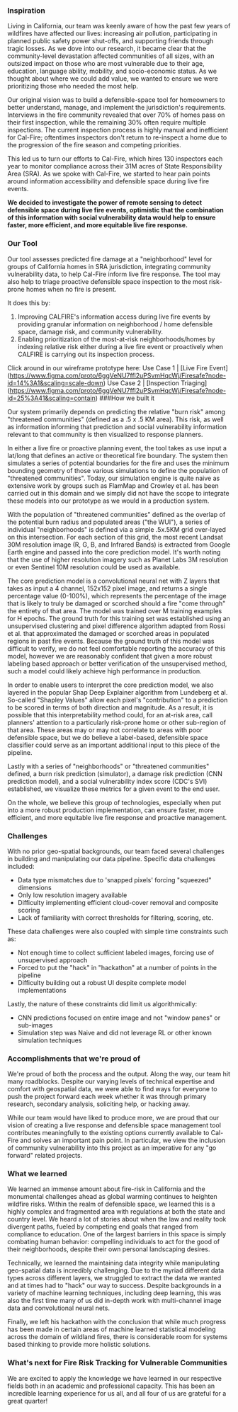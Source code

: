 ### Inspiration

Living in California, our team was keenly aware of how the past few years of wildfires have affected our lives: increasing air pollution, participating in planned public safety power shut-offs, and supporting friends through tragic losses. As we dove into our research, it became clear that the community-level devastation affected communities of all sizes, with an outsized impact on those who are most vulnerable due to their age, education, language ability, mobility, and socio-economic status. As we thought about where we could add value, we wanted to ensure we were prioritizing those who needed the most help. 

Our original vision was to build a defensible-space tool for homeowners to better understand, manage, and implement the jurisdiction's requirements. Interviews in the fire community revealed that over 70% of homes pass on their first inspection, while the remaining 30% often require multiple inspections. The current inspection process is highly manual and inefficient for Cal-Fire; oftentimes inspectors don't return to re-inspect a home due to the progression of the fire season and competing priorities.

This led us to turn our efforts to Cal-Fire, which hires 130 inspectors each year to monitor compliance across their 31M acres of State Responsibility Area (SRA). As we spoke with Cal-Fire, we started to hear pain points around information accessibility and defensible space during live fire events.  

**We decided to investigate the power of remote sensing to detect defensible space during live fire events, optimistic that the combination of this information with social vulnerability data would help to ensure faster, more efficient, and more equitable live fire response.**

### Our Tool

Our tool assesses predicted fire damage at a "neighborhood" level for groups of California homes in SRA jurisdiction, integrating community vulnerability data, to help Cal-Fire inform live fire response.  The tool may also help to triage proactive defensible space inspection to the most risk-prone homes when no fire is present. 

It does this by:
1) Improving CALFIRE's information access during live fire events by providing granular information on neighborhood / home defensible space, damage risk, and community vulnerability.
2) Enabling prioritization of the most-at-risk neighborhoods/homes by indexing relative risk either during a live fire event or proactively when CALFIRE is carrying out its inspection process.

Click around in our wireframe prototype here:
Use Case 1 | [Live Fire Event] (https://www.figma.com/proto/6ggVeNU7ffl2uPSvmHqcWj/Firesafe?node-id=14%3A1&scaling=scale-down)
Use Case 2 | [Inspection Triaging] (https://www.figma.com/proto/6ggVeNU7ffl2uPSvmHqcWj/Firesafe?node-id=25%3A41&scaling=contain)
###How we built it

Our system primarily depends on predicting the relative "burn risk" among "threatened communities" (defined as a .5 x .5 KM area).  This risk, as well as information informing that prediction and social vulnerability information relevant to that community is then visualized to response planners.

In either a live fire or proactive planning event, the tool takes as use input a lat/long that defines an active or theoretical fire boundary.  The system then simulates a series of potential boundaries for the fire and uses the minimum bounding geometry of those various simulations to define the population of "threatened communities".  Today, our simulation engine is quite naive as extensive work by groups such as FlamMap and Crowley et al. has been carried out in this domain and we simply did not have the scope to integrate these models into our prototype as we would in a production system.  

With the population of "threatened communities" defined as the overlap of the potential burn radius and populated areas ("the WUI"), a series of individual "neighborhoods" is defined via a simple .5x.5KM grid over-layed on this intersection.  For each section of this grid, the most recent Landsat 30M resolution image (R, G, B, and Infrared Bands) is extracted from Google Earth engine and passed into the core prediction model.  It's worth noting that the use of higher resolution imagery such as Planet Labs 3M resolution or even Sentinel 10M resolution could be used as available.  

The core prediction model is a convolutional neural net with Z layers that takes as input a 4 channel, 152x152 pixel image, and returns a single percentage value (0-100%), which represents the percentage of the image that is likely to truly be damaged or scorched should a fire "come through" the entirety of that area.  The model was trained over M training examples for H epochs.  The ground truth for this training set was established using an unsupervised clustering and pixel difference algorithm adapted from Rossi et al. that approximated the damaged or scorched areas in populated regions in past fire events.  Because the ground truth of this model was difficult to verify, we do not feel comfortable reporting the accuracy of this model, however we are reasonably confident that given a more robust labeling based approach or better verification of the unsupervised method, such a model could likely achieve high performance in production.  

In order to enable users to interpret the core prediction model, we also layered in the popular Shap Deep Explainer algorithm from Lundeberg et al.  So-called "Shapley Values" allow each pixel's "contribution" to a prediction to be scored in terms of both direction and magnitude.  As a result, it is possible that this interpretability method could, for an at-risk area, call planners' attention to a particularly risk-prone home or other sub-region of that area.  These areas may or may not correlate to areas with poor defensible space, but we do believe a label-based, defensible space classifier could serve as an important additional input to this piece of the pipeline.  

Lastly with a series of "neighborhoods" or "threatened communities" defined, a burn risk prediction (simulator), a damage risk prediction (CNN prediction model), and a social vulnerability index score (CDC's SVI) established, we visualize these metrics for a given event to the end user. 

On the whole, we believe this group of technologies, especially when put into a more robust production implementation, can ensure faster, more efficient, and more equitable live fire response and proactive management.

### Challenges

With no prior geo-spatial backgrounds, our team faced several challenges in building and manipulating our data pipeline. Specific data challenges included:
- Data type mismatches due to 'snapped pixels' forcing "squeezed" dimensions
- Only low resolution imagery available
- Difficulty implementing efficient cloud-cover removal and composite scoring
- Lack of familiarity with correct thresholds for filtering, scoring, etc. 

These data challenges were also coupled with simple time constraints such as: 
- Not enough time to collect sufficient labeled images, forcing use of unsupervised approach
- Forced to put the "hack" in "hackathon" at a number of points in the pipeline
- Difficulty building out a robust UI despite complete model implementations

Lastly, the nature of these constraints did limit us algorithmically:
- CNN predictions focused on entire image and not "window panes" or sub-images
- Simulation step was Naive and did not leverage RL or other known simulation techniques


### Accomplishments that we're proud of

We're proud of both the process and the output. Along the way, our team hit many roadblocks. Despite our varying levels of technical expertise and comfort with geospatial data, we were able to find ways for everyone to push the project forward each week whether it was through primary research, secondary analysis, soliciting help, or hacking away. 

While our team would have liked to produce more, we are proud that our vision of creating a live response and defensible space management tool contributes meaningfully to the existing options currently available to Cal-Fire and solves an important pain point. In particular, we view the inclusion of community vulnerability into this project as an imperative for any "go forward" related projects.


### What we learned

We learned an immense amount about fire-risk in California and the monumental challenges ahead as global warming continues to heighten wildfire risks. Within the realm of defensible space, we learned this is a highly complex and fragmented area with regulations at both the state and country level. We heard a lot of stories about when the law and reality took divergent paths, fueled by competing end goals that ranged from compliance to education. One of the largest barriers in this space is simply combating human behavior: compelling individuals to act for the good of their neighborhoods, despite their own personal landscaping desires. 

Technically, we learned the maintaining data integrity while manipulating geo-spatial data is incredibly challenging. Due to the myriad different data types across different layers, we struggled to extract the data we wanted and at times had to "hack" our way to success.  Despite backgrounds in a variety of machine learning techniques, including deep learning, this was also the first time many of us did in-depth work with multi-channel image data and convolutional neural nets.  

Finally, we left his hackathon with the conclusion that while much progress has been made in certain areas of machine learned statistical modeling across the domain of wildland fires, there is considerable room for systems based thinking to provide more holistic solutions.  

### What's next for Fire Risk Tracking for Vulnerable Communities

We are excited to apply the knowledge we have learned in our respective fields both in an academic and professional capacity. This has been an incredible learning experience for us all, and all four of us are grateful for a great quarter! 

